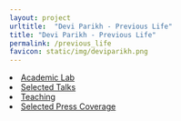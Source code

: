 ```yaml
---
layout: project
urltitle:  "Devi Parikh - Previous Life"
title: "Devi Parikh - Previous Life"
permalink: /previous_life
favicon: static/img/deviparikh.png
---
```


<li>
	<a href="./vil.html">Academic Lab</a>
</li>
<li>
  <a href="./talks.html">Selected Talks</a>
</li>
<li>
  <a href="./teaching.html">Teaching</a>
</li>
<li>
  <a href="./press.html">Selected Press Coverage</a>
</li>